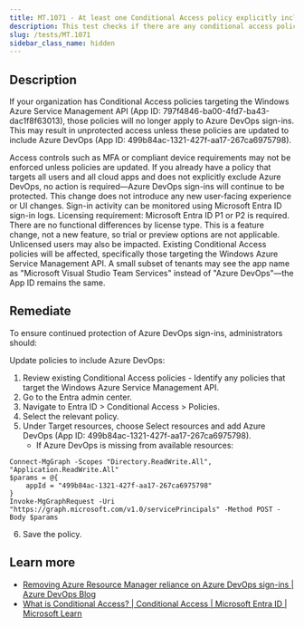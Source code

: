 ```yaml
---
title: MT.1071 - At least one Conditional Access policy explicitly includes Azure DevOps.
description: This test checks if there are any conditional access policies explicitly including Azure DevOps.
slug: /tests/MT.1071
sidebar_class_name: hidden
---
```


## Description
If your organization has Conditional Access policies targeting the Windows Azure Service Management API (App ID: 797f4846-ba00-4fd7-ba43-dac1f8f63013), those policies will no longer apply to Azure DevOps sign-ins. This may result in unprotected access unless these policies are updated to include Azure DevOps (App ID: 499b84ac-1321-427f-aa17-267ca6975798).

Access controls such as MFA or compliant device requirements may not be enforced unless policies are updated.
If you already have a policy that targets all users and all cloud apps and does not explicitly exclude Azure DevOps, no action is required—Azure DevOps sign-ins will continue to be protected.
This change does not introduce any new user-facing experience or UI changes.
Sign-in activity can be monitored using Microsoft Entra ID sign-in logs.
Licensing requirement: Microsoft Entra ID P1 or P2 is required. There are no functional differences by license type. This is a feature change, not a new feature, so trial or preview options are not applicable.
Unlicensed users may also be impacted.
Existing Conditional Access policies will be affected, specifically those targeting the Windows Azure Service Management API.
A small subset of tenants may see the app name as "Microsoft Visual Studio Team Services" instead of "Azure DevOps"—the App ID remains the same.

## Remediate
To ensure continued protection of Azure DevOps sign-ins, administrators should:

Update policies to include Azure DevOps:
1. Review existing Conditional Access policies - Identify any policies that target the Windows Azure Service Management API.
2. Go to the Entra admin center.
3. Navigate to Entra ID > Conditional Access > Policies.
4. Select the relevant policy.
5. Under Target resources, choose Select resources and add Azure DevOps (App ID: 499b84ac-1321-427f-aa17-267ca6975798).
    - If Azure DevOps is missing from available resources:
```
Connect-MgGraph -Scopes "Directory.ReadWrite.All", "Application.ReadWrite.All"
$params = @{
	appId = "499b84ac-1321-427f-aa17-267ca6975798"
}
Invoke-MgGraphRequest -Uri "https://graph.microsoft.com/v1.0/servicePrincipals" -Method POST -Body $params
```
6. Save the policy.

## Learn more
- [Removing Azure Resource Manager reliance on Azure DevOps sign-ins | Azure DevOps Blog](https://devblogs.microsoft.com/devops/removing-azure-resource-manager-reliance-on-azure-devops-sign-ins/)
- [What is Conditional Access? | Conditional Access | Microsoft Entra ID | Microsoft Learn](https://learn.microsoft.com/en-us/entra/identity/conditional-access/overview)
